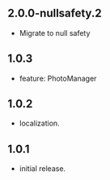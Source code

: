 ## 2.0.0-nullsafety.2
* Migrate to null safety

## 1.0.3
* feature: PhotoManager

## 1.0.2
* localization.

## 1.0.1
* initial release.